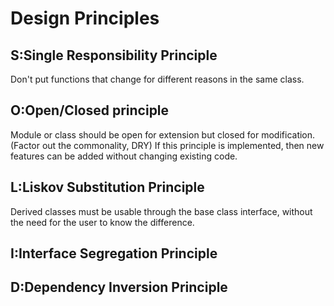 # Design Principles

## S:Single Responsibility Principle

Don't put functions that change for different reasons in the same class.

## O:Open/Closed principle

Module or class should be open for extension but closed for modification. (Factor out the commonality, DRY)
If this principle is implemented, then new features can be added without changing existing code.

## L:Liskov Substitution Principle

Derived classes must be usable through the base class interface, without the need for the user to know
the difference.

## I:Interface Segregation Principle

## D:Dependency Inversion Principle